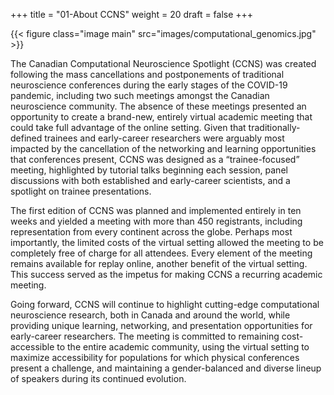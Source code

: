 +++
title = "01-About CCNS"
weight = 20
draft = false
+++

{{< figure class="image main" src="images/computational_genomics.jpg" >}}

The Canadian Computational Neuroscience Spotlight (CCNS) was created following the mass cancellations and postponements 
of traditional neuroscience conferences during the early stages of the COVID-19 pandemic, including two such meetings 
amongst the Canadian neuroscience community. The absence of these meetings presented an opportunity to create a brand-new, 
entirely virtual academic meeting that could take full advantage of the online setting. Given that traditionally-defined 
trainees and early-career researchers were arguably most impacted by the cancellation of the networking and learning 
opportunities that conferences present, CCNS was designed as a “trainee-focused” meeting, highlighted by tutorial talks 
beginning each session, panel discussions with both established and early-career scientists, and a spotlight on trainee 
presentations.

The first edition of CCNS was planned and implemented entirely in ten weeks and yielded a meeting with more than 450
registrants, including representation from every continent across the globe. Perhaps most importantly, the limited costs
of the virtual setting allowed the meeting to be completely free of charge for all attendees. Every element of the meeting
remains available for replay online, another benefit of the virtual setting. This success served as the impetus for making
CCNS a recurring academic meeting.

Going forward, CCNS will continue to highlight cutting-edge computational neuroscience research, both in Canada and around
the world, while providing unique learning, networking, and presentation opportunities for early-career researchers. The
meeting is committed to remaining cost-accessible to the entire academic community, using the virtual setting to maximize
accessibility for populations for which physical conferences present a challenge, and maintaining a gender-balanced and
diverse lineup of speakers during its continued evolution.



